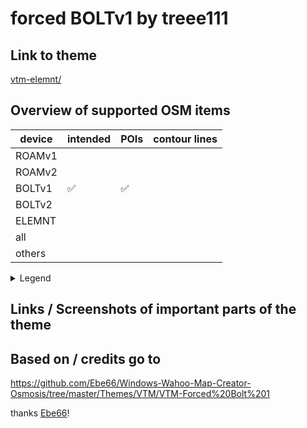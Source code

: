 # forced BOLTv1 by treee111

## Link to theme
[vtm-elemnt/](vtm-elemnt/)

## Overview of supported OSM items
| device | intended | POIs | contour lines |
| ------ | -------- | ---- | ------------- |
| ROAMv1 |          |  |  |
| ROAMv2 |          |  |  |
| BOLTv1 |    :white_check_mark:     | :white_check_mark: |  |
| BOLTv2 |          |  |  |
| ELEMNT |          |  |  |
| all    |          |  |  |
| others |          |  |  |

<details>
  <summary>Legend</summary>

:white_check_mark: yes

:x: no

:heavy_minus_sign: not really tested/ maybe
</details>

## Links / Screenshots of important parts of the theme

## Based on / credits go to
https://github.com/Ebe66/Windows-Wahoo-Map-Creator-Osmosis/tree/master/Themes/VTM/VTM-Forced%20Bolt%201

thanks [Ebe66](https://github.com/Ebe66)!